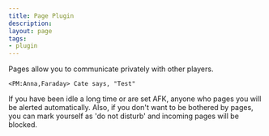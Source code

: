 ```yaml
---
title: Page Plugin
description:
layout: page
tags: 
- plugin
---
```


Pages allow you to communicate privately with other players.

    <PM:Anna,Faraday> Cate says, "Test"

If you have been idle a long time or are set AFK, anyone who pages you will be alerted automatically.  Also, if you don't want to be bothered by pages, you can mark yourself as 'do not disturb' and incoming pages will be blocked.